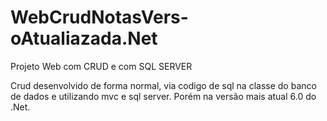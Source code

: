# WebCrudNotasVers-oAtualiazada.Net

Projeto Web com CRUD e com SQL SERVER

Crud desenvolvido de forma normal, via codigo de sql na classe do banco de dados e utilizando mvc e sql server.
Porém na versão mais atual 6.0 do .Net.
